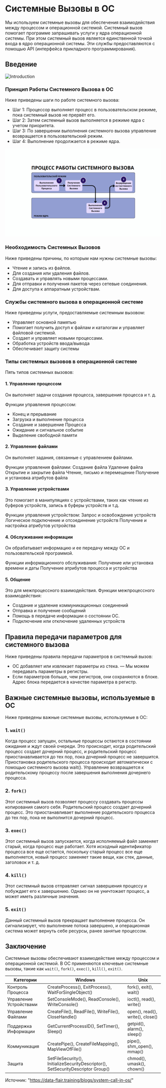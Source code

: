 # Системные Вызовы в ОС

Мы используем системные вызовы для обеспечения взаимодействия между процессом и операционной системой.
Системный вызов помогает программе запрашивать услуги у ядра операционной системы. При этом системный вызов является единственной точкой входа в ядро операционной системы. Эти службы предоставляются с помощью API (интерфейса прикладного программирования).

## Введение

![Introduction](https://github.com/pefbrute/Articles/blob/main/%D0%9F%D0%B5%D1%80%D0%B5%D0%B2%D0%BE%D0%B4%D1%8B/%22%D0%A1%D0%B8%D1%81%D1%82%D0%B5%D0%BC%D0%BD%D1%8B%D0%B5%20%D0%92%D1%8B%D0%B7%D0%BE%D0%B2%D1%8B%22%20%D0%BE%D1%82%20DataFlair/intrdctn.jpg)

### Принцип Работы Системного Вызова в ОС
Ниже приведены шаги по работе системного вызова:
- Шаг 1: Процессор выполняет процесс в пользовательском режиме, пока системный вызов не прервёт его.
- Шаг 2: Затем системный вызов выполняется в режиме ядра с учетом приоритета.
- Шаг 3: По завершении выполнения системного вызова управление возвращается в пользовательский режим.
- Шаг 4: Выполнение продолжается в режиме ядра.

![Workings of a System Call](https://github.com/pefbrute/Articles/blob/main/%D0%9F%D0%B5%D1%80%D0%B5%D0%B2%D0%BE%D0%B4%D1%8B/%22%D0%A1%D0%B8%D1%81%D1%82%D0%B5%D0%BC%D0%BD%D1%8B%D0%B5%20%D0%92%D1%8B%D0%B7%D0%BE%D0%B2%D1%8B%22%20%D0%BE%D1%82%20DataFlair/working.jpg)

### Необходимость Системных Вызовов
Ниже приведены причины, по которым нам нужны системные вызовы:
- Чтение и запись из файлов.
- Для создания или удаления файлов.
- Создавать и управлять новыми процессами.
- Для отправки и получения пакетов через сетевые соединения.
- Для доступа к аппаратным устройствам.

### Службы системного вызова в операционной системе
Ниже приведены услуги, предоставляемые системным вызовом:
- Управляет основной памятью
- Помогает получить доступ к файлам и каталогам и управляет файловой системой.
- Создает и управляет новыми процессами.
- Обработка устройств ввода/вывода
- Обеспечивает защиту системы

### Типы системных вызовов в операционной системе
Пять типов системных вызовов:

#### 1. Управление процессом
Он выполняет задачи создания процесса, завершения процесса и т. д.

Функции управления процессом:
- Конец и прерывание
- Загрузка и выполнение процесса
- Создание и завершение Процесса
- Ожидание и сигнальное событие
- Выделение свободной памяти

#### 2. Управление файлами
Он выполняет задания, связанные с управлением файлами.

Функции управления файлами:
Создание файла
Удаление файла
Открытие и закрытие файла
Чтение, письмо и перемещение
Получение и установка атрибутов файла

#### 3. Управление устройствами
Это помогает в манипуляциях с устройствами, таких как чтение из буферов устройств, запись в буферы устройств и т.д.

Функции управления устройством:
Запрос и освобождение устройств
Логическое подключение и отсоединение устройств
Получение и настройка атрибутов устройства

#### 4. Обслуживание информации
Он обрабатывает информацию и ее передачу между ОС и пользовательской программой.

Функции информационного обслуживания:
Получение или установка времени и даты
Получение атрибутов процесса и устройства

#### 5. Общение
Это для межпроцессного взаимодействия.
Функции межпроцессного взаимодействия:
- Создание и удаление коммуникационных соединений
- Отправка и получение сообщений
- Помощь в передаче информации о состоянии ОС.
- Подключение или отключение удаленных устройств

## Правила передачи параметров для системного вызова
Ниже приведены правила передачи параметров в системный вызов:
- ОС добавляет или извлекает параметры из стека.
— Мы можем передавать параметры в регистры.
- Если параметров больше, чем регистров, они сохраняются в блоке. Адрес блока передается в качестве параметра в регистр.

## Важные системные вызовы, используемые в ОС
Ниже приведены важные системные вызовы, используемые в ОС:

### 1. `wait()`
Когда процесс запущен, остальные процессы остаются в состоянии ожидания и ждут своей очереди. Это происходит, когда родительский процесс создает дочерний процесс, и родительский процесс приостанавливается до тех пор, пока дочерний процесс не завершится. Приостановка родительского процесса происходит автоматически с помощью системного вызова wait(). Управление возвращается к родительскому процессу после завершения выполнения дочернего процесса.

### 2. `fork()`
Этот системный вызов позволяет процессу создавать процессы копирования самого себя. Родительский процесс создает дочерний процесс. Это приостанавливает выполнение родительского процесса до тех пор, пока не выполнится дочерний процесс.

### 3. `exec()`
Этот системный вызов запускается, когда исполняемый файл заменяет старый, когда процесс еще работает. Хотя исходный идентификатор процесса все еще остается, поскольку старый процесс все еще выполняется, новый процесс заменяет такие вещи, как стек, данные, заголовок и т. д.

### 4. `kill()`
Этот системный вызов отправляет сигнал завершения процессу и побуждает его к завершению. Однако он не уничтожает процесс, а может иметь различные значения.

### 5. `exit()`
Данный системный вызов прекращает выполнение процесса. Он сигнализирует, что выполнение потока завершено, и операционная система может вернуть себе ресурсы, ранее занятые процессом.

## Заключение
Системные вызовы обеспечивают взаимодействие между процессом и операционной системой. В ОС применяются ключевые системные вызовы, такие как `wait()`, `fork()`, `exec()`, `kill()`, `exit()`.

| Категории |	Windows |	Unix |
| --- | --- | --- |
| Контроль Процесса |	CreateProcess(), ExitProcess(), WaitForSingleObject() |	fork(), exit(), wait() |
| Управление Устройствами |	SetConsoleMode(), ReadConsole(), WriteConsole() |	ioctl(), read(), write() |
| Управление Файлами |	CreateFile(), ReadFile(), WriteFile(), CloseHandle() |	open(), read(), write(), close() |
| Поддержка Информации |	GetCurrentProcessID(), SetTimer(), Sleep() |	getpid(), alarm(), sleep() |
| Коммуникация |	CreatePipe(), CreateFileMapping(), MapViewOfFile() |	pipe(), shm_open(), mmap() |
| Защита |	SetFileSecurity(), InitializeSecurityDescriptor(), SetSecurityDescriptor Group() |	chmod(), umask(), chown() |

Источник: "https://data-flair.training/blogs/system-call-in-os/"
